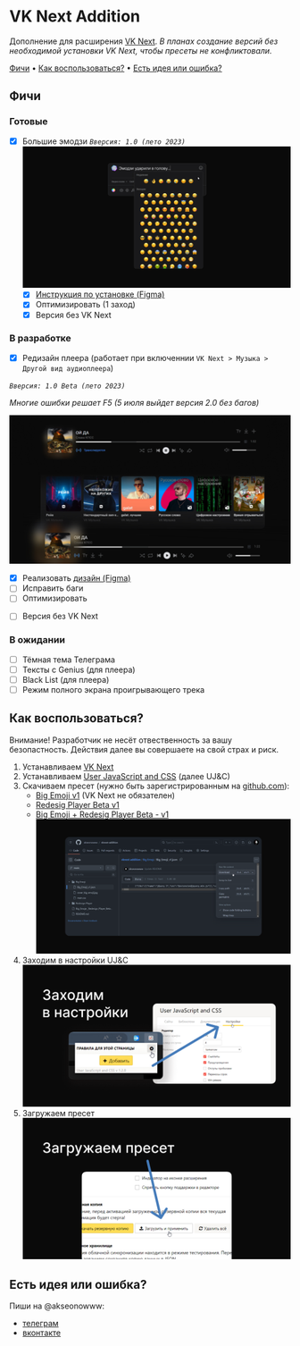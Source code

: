 # VK Next Addition

Дополнение для расширения [VK Next](https://vknext.net/). _В планах создание версий без необходимой установки VK Next, чтобы пресеты не конфликтовали._

[Фичи](#фичи)  •  [Как воспользоваться?](#как-воспользоваться) •  [Есть идея или ошибка?](#есть-идея-или-ошибка)

## Фичи

### Готовые

- [x] Большие эмодзи
_`Вверсия: 1.0 (лето 2023)`_
![Cover big emoji](Big_Emoji/cover_big_emoji.jpg)
  - [x] [Инструкция по установке (Figma)](<https://www.figma.com/proto/ZYc6N8TKc3xS5Z7on0ehsI/VK-Next-(%D0%B8%D0%B4%D0%B5%D0%B8)?page-id=102%3A710&type=design&node-id=102-713&viewport=79%2C221%2C0.1&scaling=min-zoom&mode=design>)
  - [x] Оптимизировать (1 заход)
  - [x] Версия без VK Next

### В разработке

- [x] Редизайн плеера (работает при включеннии `VK Next > Музыка > Другой вид аудиоплеера`)

_`Вверсия: 1.0 Beta (лето 2023)`_

_Многие ошибки решает F5 (5 июля выйдет версия 2.0 без багов)_

![Cover big emoji](Redesign_Player/versions/v1.0_beta/cover_redesign_player.jpg)
  - [x] Реализовать [дизайн (Figma)](<https://www.figma.com/file/ZYc6N8TKc3xS5Z7on0ehsI/VK-Next-(%D0%B8%D0%B4%D0%B5%D0%B8)?type=design&node-id=0-1&mode=design>)
  - [ ] Исправить баги
  - [ ] Оптимизировать
  <!-- - [ ] Проигрышь анимации для длинных названий треков -->
  <!-- - [ ] Пауза на обложке -->
  - [ ] Версия без VK Next

### В ожидании

<!-- - [ ] Конструктор по объединению пресетов -->
<!-- - [ ] Обновление старого интерфеса (модальные окна, выпадающие настройки) -->
<!-- - [ ] Окно с кастомитизацией пресетов VK Next Addition -->
- [ ] Тёмная тема Телеграма
- [ ] Тексты с Genius (для плеера) 
- [ ] Black List (для плеера)
- [ ] Режим полного экрана проигрывающего трека 

## Как воспользоваться?

Внимание! Разработчик не несёт отвественность за вашу безопастность. Действия далее вы совершаете на свой страх и риск.

1. Устанавливаем [VK Next](https://vknext.net/)
2. Устанавливаем [User JavaScript and CSS](https://chrome.google.com/webstore/detail/user-javascript-and-css/nbhcbdghjpllgmfilhnhkllmkecfmpld) (далее UJ&C)
3. Скачиваем пресет (нужно быть зарегистрированным на [github.com](https://github.com)):
   - [Big Emoji v1](Big%20Emoji/Big_Emoji_v1.json) (VK Next не обязателен)
   - [Redesig Player Beta v1](Redesign%20Player/Redesign_Player_Beta_v1.json)
   - [Big Emoji + Redesig Player Beta - v1](Big_Emoje__Redesign_Player_Beta__v1.json)
   ![Screen dowloand preset](stap%203.png)
4. Заходим в настройки UJ&C
   ![Screen dowloand preset](stap%204.png)
5. Загружаем пресет
   ![Screen dowloand preset](stap%205.png)

## Есть идея или ошибка?

Пиши на @akseonowww:

- [телеграм](https://t.me/akseonowww)
- [вконтакте](https://vk.com/akseonowww)
